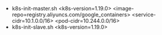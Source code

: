 - k8s-init-master.sh <master-ip> <k8s-version=1.19.0> <image-repo=registry.aliyuncs.com/google_containers> <service-cidr=10.1.0.0/16> <pod-cidr=10.244.0.0/16>
- k8s-init-slave.sh <k8s-version=1.19.0>
